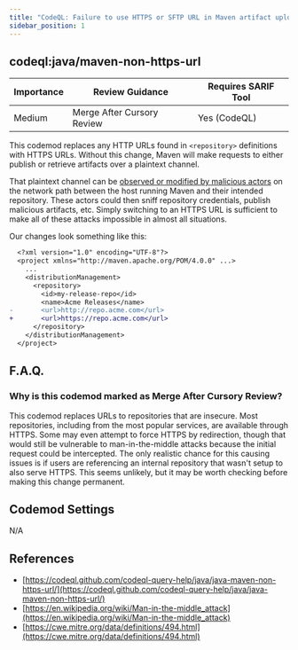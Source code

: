 ```yaml
---
title: "CodeQL: Failure to use HTTPS or SFTP URL in Maven artifact upload/download"
sidebar_position: 1
---
```


## codeql:java/maven-non-https-url 

| Importance | Review Guidance            | Requires SARIF Tool |
|------------|----------------------------|---------------------|
| Medium     | Merge After Cursory Review | Yes (CodeQL)        |

This codemod replaces any HTTP URLs found in `<repository>` definitions with HTTPS URLs. Without this change, Maven will make requests to either publish or retrieve artifacts over a plaintext channel. 

That plaintext channel can be [observed or modified by malicious actors](https://en.wikipedia.org/wiki/Man-in-the-middle_attack) on the network path between the host running Maven and their intended repository. These actors could then sniff repository credentials, publish malicious artifacts, etc. Simply switching to an HTTPS URL is sufficient to make all of these attacks impossible in almost all situations.

Our changes look something like this:

```diff
  <?xml version="1.0" encoding="UTF-8"?>
  <project xmlns="http://maven.apache.org/POM/4.0.0" ...>
    ...
    <distributionManagement>
      <repository>
        <id>my-release-repo</id>
        <name>Acme Releases</name>
-       <url>http://repo.acme.com</url>
+       <url>https://repo.acme.com</url>
      </repository>
    </distributionManagement>
  </project>
```

## F.A.Q.

### Why is this codemod marked as Merge After Cursory Review?

This codemod replaces URLs to repositories that are insecure. Most repositories, including from the most popular services, are available through HTTPS. Some may even attempt to force HTTPS by redirection, though that would still be vulnerable to man-in-the-middle attacks because the initial request could be intercepted. The only realistic chance for this causing issues is if users are referencing an internal repository that wasn't setup to also serve HTTPS. This seems unlikely, but it may be worth checking before making this change permanent.  

## Codemod Settings

N/A

## References
* [https://codeql.github.com/codeql-query-help/java/java-maven-non-https-url/](https://codeql.github.com/codeql-query-help/java/java-maven-non-https-url/)
* [https://en.wikipedia.org/wiki/Man-in-the-middle_attack](https://en.wikipedia.org/wiki/Man-in-the-middle_attack)
* [https://cwe.mitre.org/data/definitions/494.html](https://cwe.mitre.org/data/definitions/494.html)
